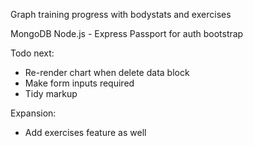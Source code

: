 Graph training progress with bodystats and exercises

MongoDB
Node.js - Express
Passport for auth
bootstrap

Todo next:
 - Re-render chart when delete data block
 - Make form inputs required
 - Tidy markup

 Expansion:
 - Add exercises feature as well